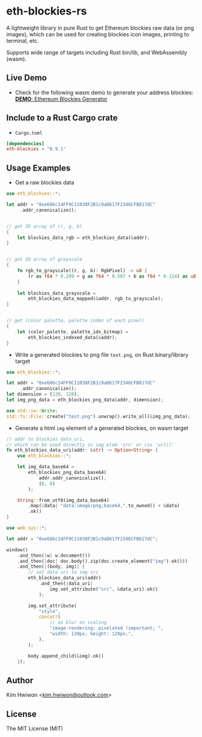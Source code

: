 # eth-blockies-rs
A lightweight library in pure Rust to get Ethereum blockies raw data (or png images),
which can be used for creating blockies icon images, printing to terminal, etc.

Supports wide range of targets including Rust bin/lib, and WebAssembly (wasm).



## Live Demo

* Check for the following wasm demo to generate your address blockies:  
[**DEMO**: Ethereum Blockies Generator](https://snoopy3476.github.io/eth-blockies-rs)



## Include to a Rust Cargo crate
* `Cargo.toml`
```toml
[dependencies]
eth-blockies = "0.9.1"
```



## Usage Examples


* Get a raw blockies data
```rust
use eth_blockies::*;

let addr = "0xe686c14FF9C11038F2B1c9aD617F2346CFB817dC"
     .addr_canonicalize();


// get 2D array of (r, g, b)
{
    let blockies_data_rgb = eth_blockies_data(&addr);
}


// get 2D array of grayscale
{
    fn rgb_to_grayscale((r, g, b): RgbPixel) -> u8 {
        (r as f64 * 0.299 + g as f64 * 0.587 + b as f64 * 0.114) as u8
    }
    
    let blockies_data_grayscale =
        eth_blockies_data_mapped(&addr, rgb_to_grayscale);
}


// get (color palette, palette index of each pixel)
{
    let (color_palette, palette_idx_bitmap) =
        eth_blockies_indexed_data(&addr);
}
```



* Write a generated blockies to png file `text.png`, on Rust binary/library target
```rust
use eth_blockies::*;

let addr = "0xe686c14FF9C11038F2B1c9aD617F2346CFB817dC"
     .addr_canonicalize();
let dimension = (128, 128);
let img_png_data = eth_blockies_png_data(addr, dimension);

use std::io::Write;
std::fs::File::create("test.png").unwrap().write_all(&img_png_data);
```



* Generate a html `img` element of a generated blockies, on wasm target
```rust
// addr to blockies data_uri,
// which can be used directly in img elem 'src' or css 'url()'
fn eth_blockies_data_uri(addr: &str) -> Option<String> {
    use eth_blockies::*;

    let img_data_base64 =
        eth_blockies_png_data_base64(
            addr.addr_canonicalize(),
            (8, 8)
        );

    String::from_utf8(img_data_base64)
        .map(|data| "data:image/png;base64,".to_owned() + &data)
        .ok()
}

use web_sys::*;

let addr = "0xe686c14FF9C11038F2B1c9aD617F2346CFB817dC";

window()
    .and_then(|w| w.document())
    .and_then(|doc| doc.body().zip(doc.create_element("img").ok()))
    .and_then(|(body, img)| {
        // set data uri to img src
        eth_blockies_data_uri(addr)
            .and_then(|data_uri|
                img.set_attribute("src", &data_uri).ok()
            );

        img.set_attribute(
            "style",
            concat!(
                // no blur on scaling
                "image-rendering: pixelated !important; ",
                "width: 120px; height: 120px;",
            ),
        );

        body.append_child(&img).ok()
    });
```



## Author
Kim Hwiwon \<kim.hwiwon@outlook.com\>



## License
The MIT License (MIT)
